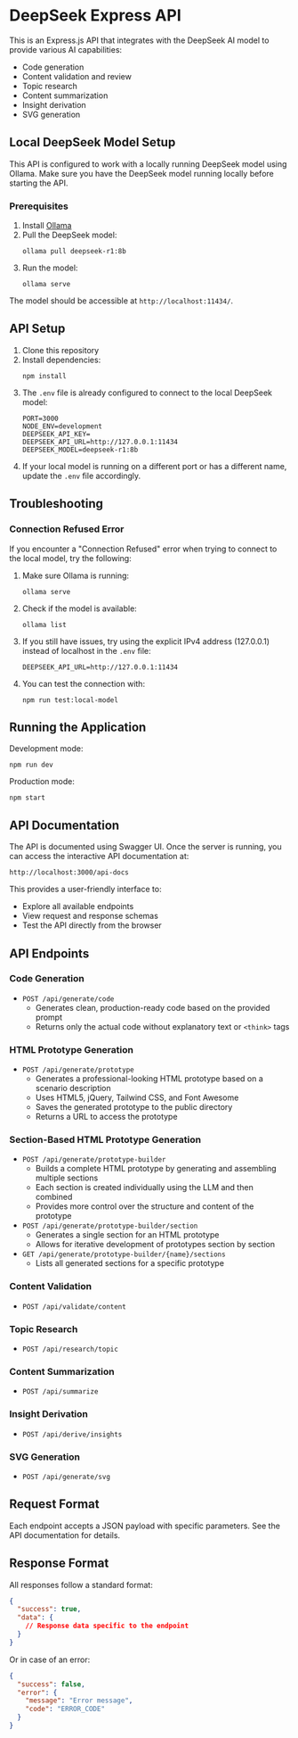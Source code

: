 # DeepSeek Express API

This is an Express.js API that integrates with the DeepSeek AI model to provide various AI capabilities:

- Code generation
- Content validation and review
- Topic research
- Content summarization
- Insight derivation
- SVG generation

## Local DeepSeek Model Setup

This API is configured to work with a locally running DeepSeek model using Ollama. Make sure you have the DeepSeek model running locally before starting the API.

### Prerequisites

1. Install [Ollama](https://ollama.ai/)
2. Pull the DeepSeek model:
   ```
   ollama pull deepseek-r1:8b
   ```
3. Run the model:
   ```
   ollama serve
   ```

The model should be accessible at `http://localhost:11434/`.

## API Setup

1. Clone this repository
2. Install dependencies:
   ```
   npm install
   ```
3. The `.env` file is already configured to connect to the local DeepSeek model:
   ```
   PORT=3000
   NODE_ENV=development
   DEEPSEEK_API_KEY=
   DEEPSEEK_API_URL=http://127.0.0.1:11434
   DEEPSEEK_MODEL=deepseek-r1:8b
   ```
4. If your local model is running on a different port or has a different name, update the `.env` file accordingly.

## Troubleshooting

### Connection Refused Error

If you encounter a "Connection Refused" error when trying to connect to the local model, try the following:

1. Make sure Ollama is running:
   ```
   ollama serve
   ```

2. Check if the model is available:
   ```
   ollama list
   ```

3. If you still have issues, try using the explicit IPv4 address (127.0.0.1) instead of localhost in the `.env` file:
   ```
   DEEPSEEK_API_URL=http://127.0.0.1:11434
   ```

4. You can test the connection with:
   ```
   npm run test:local-model
   ```

## Running the Application

Development mode:
```
npm run dev
```

Production mode:
```
npm start
```

## API Documentation

The API is documented using Swagger UI. Once the server is running, you can access the interactive API documentation at:

```
http://localhost:3000/api-docs
```

This provides a user-friendly interface to:
- Explore all available endpoints
- View request and response schemas
- Test the API directly from the browser

## API Endpoints

### Code Generation
- `POST /api/generate/code`
  - Generates clean, production-ready code based on the provided prompt
  - Returns only the actual code without explanatory text or `<think>` tags

### HTML Prototype Generation
- `POST /api/generate/prototype`
  - Generates a professional-looking HTML prototype based on a scenario description
  - Uses HTML5, jQuery, Tailwind CSS, and Font Awesome
  - Saves the generated prototype to the public directory
  - Returns a URL to access the prototype

### Section-Based HTML Prototype Generation
- `POST /api/generate/prototype-builder`
  - Builds a complete HTML prototype by generating and assembling multiple sections
  - Each section is created individually using the LLM and then combined
  - Provides more control over the structure and content of the prototype
- `POST /api/generate/prototype-builder/section`
  - Generates a single section for an HTML prototype
  - Allows for iterative development of prototypes section by section
- `GET /api/generate/prototype-builder/{name}/sections`
  - Lists all generated sections for a specific prototype

### Content Validation
- `POST /api/validate/content`

### Topic Research
- `POST /api/research/topic`

### Content Summarization
- `POST /api/summarize`

### Insight Derivation
- `POST /api/derive/insights`

### SVG Generation
- `POST /api/generate/svg`

## Request Format

Each endpoint accepts a JSON payload with specific parameters. See the API documentation for details.

## Response Format

All responses follow a standard format:
```json
{
  "success": true,
  "data": {
    // Response data specific to the endpoint
  }
}
```

Or in case of an error:
```json
{
  "success": false,
  "error": {
    "message": "Error message",
    "code": "ERROR_CODE"
  }
}
``` 